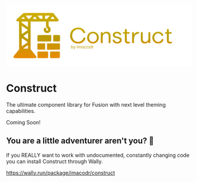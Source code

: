 [![Banner|690x215](./assets/banner.png)](https://imacodr.github.io/Construct)

<!--moonwave-hide-before-this-line-->

# Construct

The ultimate component library for Fusion with next level theming capabilities.

Coming Soon!

## You are a little adventurer aren't you? 👀

If you REALLY want to work with undocumented, constantly changing code you can install Construct through Wally.

https://wally.run/package/imacodr/construct
